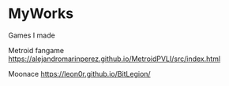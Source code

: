 # MyWorks
Games I made 

Metroid fangame
https://alejandromarinperez.github.io/MetroidPVLI/src/index.html

Moonace
https://leon0r.github.io/BitLegion/

